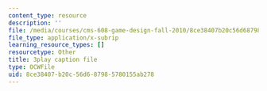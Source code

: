 ```yaml
---
content_type: resource
description: ''
file: /media/courses/cms-608-game-design-fall-2010/8ce38407b20c56d687985780155ab278_68573.vtt
file_type: application/x-subrip
learning_resource_types: []
resourcetype: Other
title: 3play caption file
type: OCWFile
uid: 8ce38407-b20c-56d6-8798-5780155ab278
---
```

